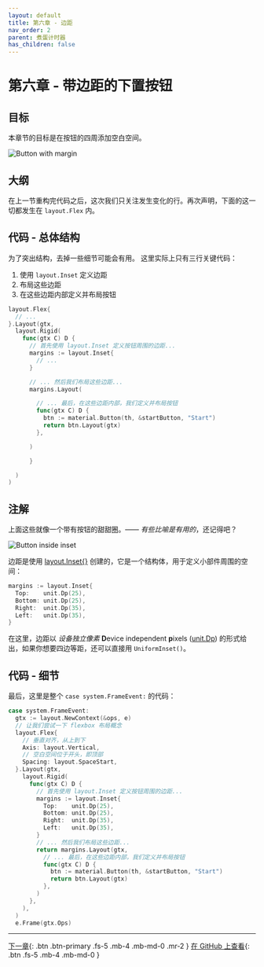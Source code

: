 ```yaml
---
layout: default
title: 第六章 - 边距
nav_order: 2
parent: 煮蛋计时器
has_children: false
---
```


# 第六章 - 带边距的下置按钮

## 目标

本章节的目标是在按钮的四周添加空白空间。

![Button with margin](06_button_low_margin.png)

## 大纲

在上一节重构完代码之后，这次我们只关注发生变化的行。再次声明，下面的这一切都发生在 `layout.Flex` 内。

## 代码 - 总体结构

为了突出结构，去掉一些细节可能会有用。
这里实际上只有三行关键代码：

1. 使用 `layout.Inset` 定义边距
2. 布局这些边距
3. 在这些边距内部定义并布局按钮

```go
layout.Flex{
  // ...
}.Layout(gtx,
  layout.Rigid(
    func(gtx C) D {
      // 首先使用 layout.Inset 定义按钮周围的边距...
      margins := layout.Inset{
        // ...
      }

      // ... 然后我们布局这些边距...
      margins.Layout(

        // ... 最后，在这些边距内部，我们定义并布局按钮
        func(gtx C) D {
          btn := material.Button(th, &startButton, "Start")
          return btn.Layout(gtx)
        },

      )

      }

  )
)

```

## 注解

上面这些就像一个带有按钮的甜甜圈。—— _有些比喻是有用的_，还记得吧？

![Button inside inset](06_button_inside_inset.jpeg)

边距是使用 [layout.Inset{}](https://pkg.go.dev/gioui.org/layout?utm_source=gopls#Inset) 创建的，它是一个结构体，用于定义小部件周围的空间：

```go
margins := layout.Inset{
  Top:    unit.Dp(25),
  Bottom: unit.Dp(25),
  Right:  unit.Dp(35),
  Left:   unit.Dp(35),
}
```

在这里，边距以 _设备独立像素_ **D**evice independent **p**ixels ([unit.Dp](https://pkg.go.dev/gioui.org/unit?utm_source=gopls#Dp)) 的形式给出，如果你想要四边等距，还可以直接用 `UniformInset()`。

## 代码 - 细节

最后，这里是整个 `case system.FrameEvent:` 的代码：

```go
case system.FrameEvent:
  gtx := layout.NewContext(&ops, e)
  // 让我们尝试一下 flexbox 布局概念
  layout.Flex{
    // 垂直对齐，从上到下
    Axis: layout.Vertical,
    // 空白空间位于开头，即顶部
    Spacing: layout.SpaceStart,
  }.Layout(gtx,
    layout.Rigid(
      func(gtx C) D {
        // 首先使用 layout.Inset 定义按钮周围的边距...
        margins := layout.Inset{
          Top:    unit.Dp(25),
          Bottom: unit.Dp(25),
          Right:  unit.Dp(35),
          Left:   unit.Dp(35),
        }
        // ... 然后我们布局这些边距...
        return margins.Layout(gtx,
          // ... 最后，在这些边距内部，我们定义并布局按钮
          func(gtx C) D {
            btn := material.Button(th, &startButton, "Start")
            return btn.Layout(gtx)
          },
        )
      },
    ),
  )
  e.Frame(gtx.Ops)

```

---

[下一章](07_progressbar_zh.md){: .btn .btn-primary .fs-5 .mb-4 .mb-md-0 .mr-2 }
[在 GitHub 上查看](https://github.com/jonegil/gui-with-gio/tree/main/egg_timer){: .btn .fs-5 .mb-4 .mb-md-0 }